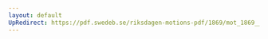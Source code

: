 ```yaml
---
layout: default
UpRedirect: https://pdf.swedeb.se/riksdagen-motions-pdf/1869/mot_1869__fk__00039/mot_1869__fk__00039_001.pdf
---
```

